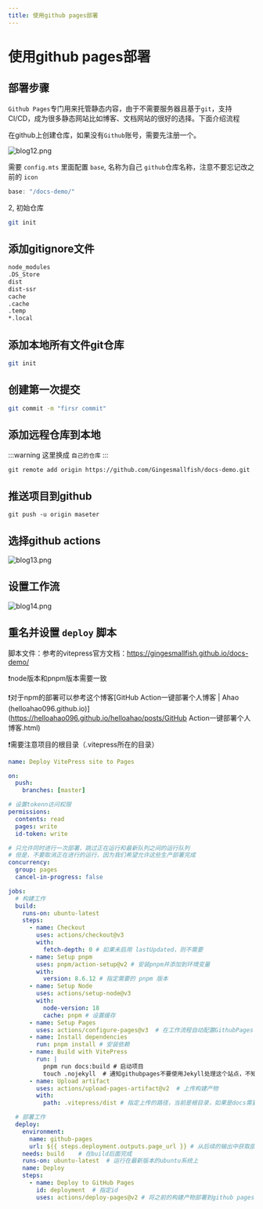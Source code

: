 ```yaml
---
title: 使用github pages部署
---
```


# 使用github pages部署  <Badge type="tip" text="^1.9.0" />

## 部署步骤

`Github Pages`专门用来托管静态内容，由于不需要服务器且基于`git`，支持CI/CD，成为很多静态网站比如博客、文档网站的很好的选择。下面介绍流程

在github上创建仓库，如果没有`Github`账号，需要先注册一个。

![blog12.png](https://img.picui.cn/free/2024/09/08/66ddb4b29c4df.png)

需要 `config.mts` 里面配置 `base`, 名称为自己 `github`仓库名称，注意不要忘记改之前的 `icon`

```ts
base: "/docs-demo/"
```
2, 初始仓库

```bash
git init
```

## 添加gitignore文件

```bash
node_modules
.DS_Store
dist
dist-ssr
cache
.cache
.temp
*.local
```

## 添加本地所有文件git仓库

```bash
git init
```

## 创建第一次提交

```bash
git commit -m "firsr commit"
```

## 添加远程仓库到本地

:::warning
这里换成 `自己的仓库`
:::

```gitignore
git remote add origin https://github.com/Gingesmallfish/docs-demo.git
```
## 推送项目到github

```gitignore
git push -u origin maseter
```

## 选择github actions

![blog13.png](https://img.picui.cn/free/2024/09/08/66ddb7c7dd5db.png)


## 设置工作流

![blog14.png](https://img.picui.cn/free/2024/09/08/66ddb7fc837fe.png)

## 重名并设置 `deploy` 脚本

脚本文件：参考的vitepress官方文档：<https://gingesmallfish.github.io/docs-demo/>

❗node版本和pnpm版本需要一致

❗对于npm的部署可以参考这个博客[GitHub Action一键部署个人博客 | Ahao (helloahao096.github.io)](https://helloahao096.github.io/helloahao/posts/GitHub Action一键部署个人博客.html)

❗需要注意项目的根目录（.vitepress所在的目录）


```yaml
name: Deploy VitePress site to Pages

on:
  push:
    branches: [master]

# 设置tokenn访问权限
permissions:
  contents: read
  pages: write
  id-token: write

# 只允许同时进行一次部署，跳过正在运行和最新队列之间的运行队列
# 但是，不要取消正在进行的运行，因为我们希望允许这些生产部署完成
concurrency:
  group: pages
  cancel-in-progress: false

jobs:
  # 构建工作
  build:
    runs-on: ubuntu-latest
    steps:
      - name: Checkout
        uses: actions/checkout@v3
        with:
          fetch-depth: 0 # 如果未启用 lastUpdated，则不需要
      - name: Setup pnpm
        uses: pnpm/action-setup@v2 # 安装pnpm并添加到环境变量
        with:
          version: 8.6.12 # 指定需要的 pnpm 版本
      - name: Setup Node
        uses: actions/setup-node@v3
        with:
          node-version: 18
          cache: pnpm # 设置缓存
      - name: Setup Pages
        uses: actions/configure-pages@v3  # 在工作流程自动配置GithubPages
      - name: Install dependencies
        run: pnpm install # 安装依赖
      - name: Build with VitePress
        run: |
          pnpm run docs:build # 启动项目
          touch .nojekyll  # 通知githubpages不要使用Jekyll处理这个站点，不知道为啥不生效，就手动搞了
      - name: Upload artifact
        uses: actions/upload-pages-artifact@v2  # 上传构建产物
        with:
          path: .vitepress/dist # 指定上传的路径，当前是根目录，如果是docs需要加docs/的前缀

  # 部署工作
  deploy:
    environment:
      name: github-pages
      url: ${{ steps.deployment.outputs.page_url }} # 从后续的输出中获取部署后的页面URL
    needs: build    # 在build后面完成
    runs-on: ubuntu-latest  # 运行在最新版本的ubuntu系统上
    name: Deploy
    steps:
      - name: Deploy to GitHub Pages
        id: deployment  # 指定id
        uses: actions/deploy-pages@v2 # 将之前的构建产物部署到github pages中
```
